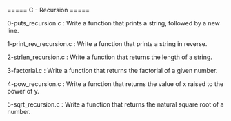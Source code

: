 ===== C - Recursion =====

0-puts_recursion.c : Write a function that prints a string, followed by a new line.

1-print_rev_recursion.c : Write a function that prints a string in reverse.

2-strlen_recursion.c : Write a function that returns the length of a string.

3-factorial.c : Write a function that returns the factorial of a given number.

4-pow_recursion.c : Write a function that returns the value of x raised to the power of y.

5-sqrt_recursion.c : Write a function that returns the natural square root of a number.
